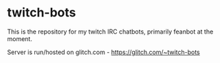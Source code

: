 # twitch-bots

This is the repository for my twitch IRC chatbots, primarily feanbot at the moment.

Server is run/hosted on glitch.com - https://glitch.com/~twitch-bots
